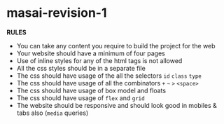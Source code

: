 # masai-revision-1

**RULES**

- You can take any content you require to build the project for the web
- Your website should have a minimum of four pages
- Use of inline styles for any of the html tags is not allowed
- All the css styles should be in a separate file
- The css should have usage of the all the selectors `id` `class` `type`
- The css should have usage of all the combinators `+` `~` `>` `<space>` 
- The css should have usage of box model and floats
- The css should have usage of `flex` and `grid` 
- The website should be responsive and should look good in mobiles & tabs also (`media` queries)
